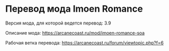 # Перевод мода Imoen Romance

Версия мода, для которой ведется перевод: 3.9

Описание мода: https://arcanecoast.ru/mod/imoen-romance-soa

Рабочая ветка перевода: https://arcanecoast.ru/forum/viewtopic.php?f=6
